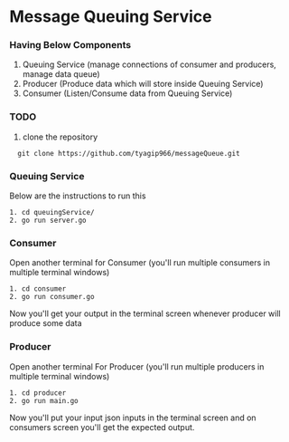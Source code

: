 # Message Queuing Service

### Having Below Components

1. Queuing Service (manage connections of consumer and producers, manage data queue)
2. Producer (Produce data which will store inside Queuing Service)
3. Consumer (Listen/Consume data from Queuing Service)

### TODO
1. clone the repository
```
  git clone https://github.com/tyagip966/messageQueue.git
```

### Queuing Service

Below are the instructions to run this

```
1. cd queuingService/
2. go run server.go
```

### Consumer
Open another terminal for Consumer (you'll run multiple consumers in multiple terminal windows)
```
1. cd consumer
2. go run consumer.go
```
Now you'll get your output in the terminal screen whenever producer will produce some data

### Producer
Open another terminal For Producer (you'll run multiple producers in multiple terminal windows)
```
1. cd producer
2. go run main.go
```
Now you'll put your input json inputs in the terminal screen and on consumers screen you'll get the expected output.